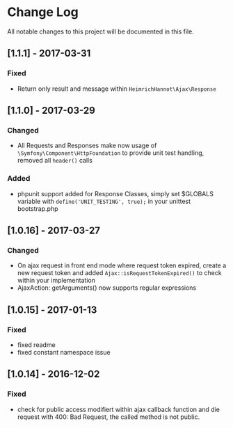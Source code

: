 # Change Log
All notable changes to this project will be documented in this file.

## [1.1.1] - 2017-03-31

### Fixed
- Return only result and message within `HeimrichHannot\Ajax\Response`

## [1.1.0] - 2017-03-29

### Changed
- All Requests and Responses make now usage of `\Symfony\Component\HttpFoundation` to provide unit test handling, removed all `header()` calls

### Added 
- phpunit support added for Response Classes, simply set $GLOBALS variable with `define('UNIT_TESTING', true);` in your unittest bootstrap.php 

## [1.0.16] - 2017-03-27

### Changed
- On ajax request in front end mode where request token expired, create a new request token and added `Ajax::isRequestTokenExpired()` to check within your implementation
- AjaxAction: getArguments() now supports regular expressions

## [1.0.15] - 2017-01-13

### Fixed
- fixed readme
- fixed constant namespace issue

## [1.0.14] - 2016-12-02

### Fixed
- check for public access modifiert within ajax callback function and die request with 400: Bad Request, the called method is not public.
